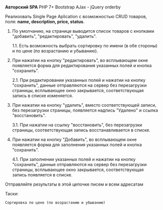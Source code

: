 **Авторский SPA**
PHP 7+
Bootstrap
AJax - jQuery
orderby

Реализовать Single Page Aplication с возможностью CRUD товаров, поля: 
**name, description, price, status**.

1. По умолчанию, на странице выводится список товаров с кнопками "добавить", "редактировать", "удалить".

    1.1. Есть возможность выбрать сортировку по имени (в обе стороны) и по цене (по возрастанию и убыванию).

2. При нажатии на кнопку "редактировать", во всплывающем окне появляется форма для редактирования указанных полей и кнопка "сохранить".
    
    2.1. При редактировании указанных полей и нажатии на кнопку "сохранить", данные отправляются на сервер без перезагрузки страницы, всплывающее окно закрывается, соответствующая запись в списке изменяется.
3. При нажатии на кнопку "удалить", вместо соответствующей записи, без перезагрузки страницы, появляется надпись "Удалено" и ссылка "восстановить".

    3.1. При нажатии на ссылку "восстановить", без перезагрузки страницы, соответствующая запись восстанавливается в списке.
4. При нажатии на кнопку "Добавить", во всплывающем окне появляется форма для заполнения указанных полей и кнопка "сохранить".

    4.1. При заполнении указанных полей и нажатии на кнопку "сохранить", данные отправляются на сервер без перезагрузки страницы, всплывающее окно закрывается, соответствующая запись появляется в списке.
    
Отправляйте результаты в этой цепочке писем и всем адресатам

Таски:
 
    Сортировка по цене (по возрастанию и убыванию)
    
